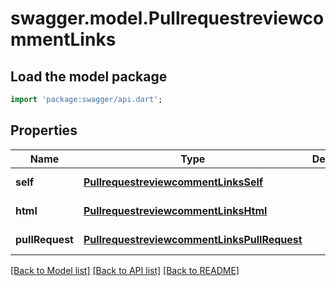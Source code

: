 # swagger.model.PullrequestreviewcommentLinks

## Load the model package
```dart
import 'package:swagger/api.dart';
```

## Properties
Name | Type | Description | Notes
------------ | ------------- | ------------- | -------------
**self** | [**PullrequestreviewcommentLinksSelf**](PullrequestreviewcommentLinksSelf.md) |  | [default to null]
**html** | [**PullrequestreviewcommentLinksHtml**](PullrequestreviewcommentLinksHtml.md) |  | [default to null]
**pullRequest** | [**PullrequestreviewcommentLinksPullRequest**](PullrequestreviewcommentLinksPullRequest.md) |  | [default to null]

[[Back to Model list]](../README.md#documentation-for-models) [[Back to API list]](../README.md#documentation-for-api-endpoints) [[Back to README]](../README.md)

